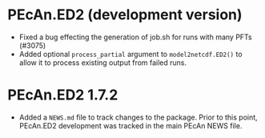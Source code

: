 # PEcAn.ED2 (development version)

* Fixed a bug effecting the generation of job.sh for runs with many PFTs (#3075)
* Added optional `process_partial` argument to `model2netcdf.ED2()` to allow it to process existing output from failed runs.

# PEcAn.ED2 1.7.2

* Added a `NEWS.md` file to track changes to the package. Prior to this point, PEcAn.ED2 development was tracked in the main PEcAn NEWS file.
